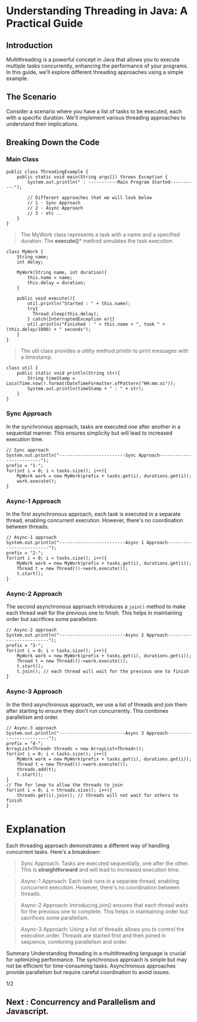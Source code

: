 # Understanding Threading in Java: A Practical Guide
## Introduction
Multithreading is a powerful concept in Java that allows you to execute multiple tasks concurrently, enhancing the performance of your programs. In this guide, we'll explore different threading approaches using a simple example.

## The Scenario
Consider a scenario where you have a list of tasks to be executed, each with a specific duration. We'll implement various threading approaches to understand their implications.

## Breaking Down the Code

### Main Class
```
public class ThreadingExample {
    public static void main(String args[]) throws Exception {
        System.out.println(" : -----------Main Program Started-----------");
        
        // Different approaches that we will look below
        // 1 - Sync Approach
        // 2 - Async Approach
        // 3 - etc ..
    }
}
```
> The MyWork class represents a task with a name and a specified duration. The **execute()*** method simulates the task execution.
```
class MyWork {
    String name;
    int delay;
    
    MyWork(String name, int duration){
        this.name = name;
        this.delay = duration;   
    }

    public void execute(){
        util.println("Started : " + this.name);
        try{
          Thread.sleep(this.delay);
        } catch(InterruptedException e){}
        util.println("Finished : " + this.name + ", took " + (this.delay/1000) + " seconds");
    }
}
```
> The util class provides a utility method println to print messages with a timestamp.
```
class util {
    public static void println(String str){
        String timeStamp = LocalTime.now().format(DateTimeFormatter.ofPattern("HH:mm:ss"));
        System.out.println(timeStamp + " : " + str);
    }
}
```

### Sync Approach
In the synchronous approach, tasks are executed one after another in a sequential manner. This ensures simplicity but will lead to increased execution time.

```
// Sync approach
System.out.println("-------------------------Sync Approach-------------------------");
prefix = "1-";
for(int i = 0; i < tasks.size(); i++){
    MyWork work = new MyWork(prefix + tasks.get(i), durations.get(i));
    work.execute();
}
```

### Async-1 Approach
In the first asynchronous approach, each task is executed in a separate thread, enabling concurrent execution. However, there's no coordination between threads.

```
// Async-1 approach
System.out.println("-------------------------Async 1 Approach-------------------------");
prefix = "2-";
for(int i = 0; i < tasks.size(); i++){
    MyWork work = new MyWork(prefix + tasks.get(i), durations.get(i));
    Thread t = new Thread(()->work.execute());
    t.start();
}
```

### Async-2 Approach
The second asynchronous approach introduces a ```join()``` method to make each thread wait for the previous one to finish. This helps in maintaining order but sacrifices some parallelism.

```
// Async-2 approach
System.out.println("-------------------------Async 2 Approach-------------------------");
prefix = "3-";
for(int i = 0; i < tasks.size(); i++){
    MyWork work = new MyWork(prefix + tasks.get(i), durations.get(i));
    Thread t = new Thread(()->work.execute());
    t.start();
    t.join(); // each thread will wait for the previous one to finish
}
```

### Async-3 Approach
In the third asynchronous approach, we use a list of threads and join them after starting to ensure they don't run concurrently. This combines parallelism and order.

```
// Async-3 approach
System.out.println("-------------------------Async 3 Approach-------------------------");
prefix = "4-";
ArrayList<Thread> threads = new ArrayList<Thread>(); 
for(int i = 0; i < tasks.size(); i++){
    MyWork work = new MyWork(prefix + tasks.get(i), durations.get(i));
    Thread t = new Thread(()->work.execute());
    threads.add(t);
    t.start();
}
// The for loop to allow the threads to join
for(int i = 0; i < threads.size(); i++){
    threads.get(i).join(); // threads will not wait for others to finish
}
```

# Explanation
Each threading approach demonstrates a different way of handling concurrent tasks. Here's a breakdown:

> Sync Approach: Tasks are executed sequentially, one after the other. This is **straightforward** and will lead to increased execution time.

> Async-1 Approach: Each task runs in a separate thread, enabling concurrent execution. However, there's no coordination between threads.

> Async-2 Approach: Introducing join() ensures that each thread waits for the previous one to complete. This helps in maintaining order but sacrifices some parallelism.

> Async-3 Approach: Using a list of threads allows you to control the execution order. Threads are started first and then joined in sequence, combining parallelism and order.

Summary
Understanding threading in a multithreading language is crucial for optimizing performance. The synchronous approach is simple but may not be efficient for time-consuming tasks. Asynchronous approaches provide parallelism but require careful coordination to avoid issues.

1/2
## Next : Concurrency and Parallelism and Javascript.
